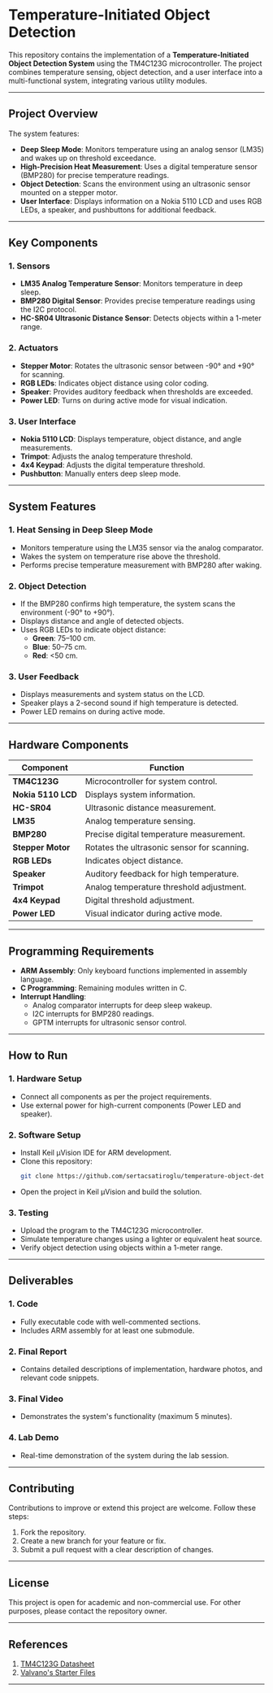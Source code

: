 

# **Temperature-Initiated Object Detection**

This repository contains the implementation of a **Temperature-Initiated Object Detection System** using the TM4C123G microcontroller. The project combines temperature sensing, object detection, and a user interface into a multi-functional system, integrating various utility modules.

---

## **Project Overview**

The system features:
- **Deep Sleep Mode**: Monitors temperature using an analog sensor (LM35) and wakes up on threshold exceedance.
- **High-Precision Heat Measurement**: Uses a digital temperature sensor (BMP280) for precise temperature readings.
- **Object Detection**: Scans the environment using an ultrasonic sensor mounted on a stepper motor.
- **User Interface**: Displays information on a Nokia 5110 LCD and uses RGB LEDs, a speaker, and pushbuttons for additional feedback.

---

## **Key Components**

### **1. Sensors**
- **LM35 Analog Temperature Sensor**: Monitors temperature in deep sleep.
- **BMP280 Digital Sensor**: Provides precise temperature readings using the I2C protocol.
- **HC-SR04 Ultrasonic Distance Sensor**: Detects objects within a 1-meter range.

### **2. Actuators**
- **Stepper Motor**: Rotates the ultrasonic sensor between -90° and +90° for scanning.
- **RGB LEDs**: Indicates object distance using color coding.
- **Speaker**: Provides auditory feedback when thresholds are exceeded.
- **Power LED**: Turns on during active mode for visual indication.

### **3. User Interface**
- **Nokia 5110 LCD**: Displays temperature, object distance, and angle measurements.
- **Trimpot**: Adjusts the analog temperature threshold.
- **4x4 Keypad**: Adjusts the digital temperature threshold.
- **Pushbutton**: Manually enters deep sleep mode.

---

## **System Features**

### **1. Heat Sensing in Deep Sleep Mode**
- Monitors temperature using the LM35 sensor via the analog comparator.
- Wakes the system on temperature rise above the threshold.
- Performs precise temperature measurement with BMP280 after waking.

### **2. Object Detection**
- If the BMP280 confirms high temperature, the system scans the environment (-90° to +90°).
- Displays distance and angle of detected objects.
- Uses RGB LEDs to indicate object distance:
  - **Green**: 75–100 cm.
  - **Blue**: 50–75 cm.
  - **Red**: <50 cm.

### **3. User Feedback**
- Displays measurements and system status on the LCD.
- Speaker plays a 2-second sound if high temperature is detected.
- Power LED remains on during active mode.

---

## **Hardware Components**
| Component             | Function                                         |
|-----------------------|-------------------------------------------------|
| **TM4C123G**          | Microcontroller for system control.             |
| **Nokia 5110 LCD**    | Displays system information.                    |
| **HC-SR04**           | Ultrasonic distance measurement.                |
| **LM35**              | Analog temperature sensing.                     |
| **BMP280**            | Precise digital temperature measurement.        |
| **Stepper Motor**     | Rotates the ultrasonic sensor for scanning.     |
| **RGB LEDs**          | Indicates object distance.                      |
| **Speaker**           | Auditory feedback for high temperature.         |
| **Trimpot**           | Analog temperature threshold adjustment.        |
| **4x4 Keypad**        | Digital threshold adjustment.                   |
| **Power LED**         | Visual indicator during active mode.            |

---

## **Programming Requirements**
- **ARM Assembly**: Only keyboard functions implemented in assembly language.
- **C Programming**: Remaining modules written in C.
- **Interrupt Handling**:
  - Analog comparator interrupts for deep sleep wakeup.
  - I2C interrupts for BMP280 readings.
  - GPTM interrupts for ultrasonic sensor control.

---

## **How to Run**

### **1. Hardware Setup**
- Connect all components as per the project requirements.
- Use external power for high-current components (Power LED and speaker).

### **2. Software Setup**
- Install Keil µVision IDE for ARM development.
- Clone this repository:
  ```bash
  git clone https://github.com/sertacsatiroglu/temperature-object-detection.git
  ```
- Open the project in Keil µVision and build the solution.

### **3. Testing**
- Upload the program to the TM4C123G microcontroller.
- Simulate temperature changes using a lighter or equivalent heat source.
- Verify object detection using objects within a 1-meter range.

---

## **Deliverables**

### **1. Code**
- Fully executable code with well-commented sections.
- Includes ARM assembly for at least one submodule.

### **2. Final Report**
- Contains detailed descriptions of implementation, hardware photos, and relevant code snippets.

### **3. Final Video**
- Demonstrates the system's functionality (maximum 5 minutes).

### **4. Lab Demo**
- Real-time demonstration of the system during the lab session.

---

## **Contributing**
Contributions to improve or extend this project are welcome. Follow these steps:
1. Fork the repository.
2. Create a new branch for your feature or fix.
3. Submit a pull request with a clear description of changes.

---

## **License**
This project is open for academic and non-commercial use. For other purposes, please contact the repository owner.

---

## **References**
1. [TM4C123G Datasheet](http://www.ti.com/lit/ds/spms376e/spms376e.pdf)
2. [Valvano's Starter Files](https://users.ece.utexas.edu/~valvano/arm/)

---

